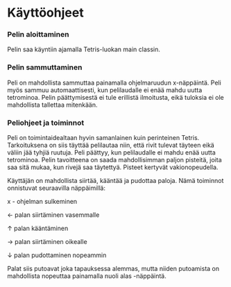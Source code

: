 # Käyttöohjeet

### Pelin aloittaminen
Pelin saa käyntiin ajamalla Tetris-luokan main classin. 

### Pelin sammuttaminen
Peli on mahdollista sammuttaa painamalla ohjelmaruudun x-näppäintä. Peli myös sammuu automaattisesti, kun pelilaudalle ei enää mahdu uutta tetrominoa. Pelin päättymisestä ei tule erillistä ilmoitusta, eikä tuloksia ei ole mahdollista tallettaa mitenkään.

### Peliohjeet ja toiminnot
Peli on toimintaidealtaan hyvin samanlainen kuin perinteinen Tetris. Tarkoituksena on siis täyttää pelilautaa niin, että rivit tulevat täyteen eikä väliin jää tyhjiä ruutuja. Peli päättyy, kun pelilaudalle ei mahdu enää uutta tetrominoa. Pelin tavoitteena on saada mahdollisimman paljon pisteitä, joita saa sitä mukaa, kun rivejä saa täytettyä. Pisteet kertyvät vakionopeudella. 

Käyttäjän on mahdollista siirtää, kääntää ja pudottaa paloja. Nämä toiminnot onnistuvat seuraavilla näppäimillä:

x - ohjelman sulkeminen

← palan siirtäminen vasemmalle

↑ palan kääntäminen

→ palan siirtäminen oikealle

↓ palan pudottaminen nopeammin

Palat siis putoavat joka tapauksessa alemmas, mutta niiden putoamista on mahdollista nopeuttaa painamalla nuoli alas -näppäintä. 
